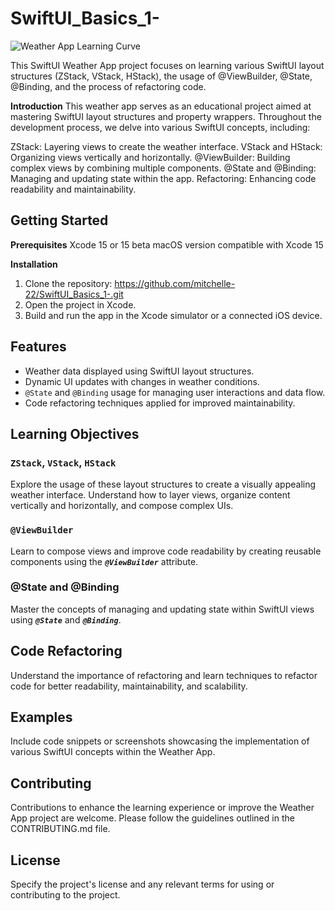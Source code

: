 # SwiftUI_Basics_1-
![Weather App Learning Curve](https://user-images.githubusercontent.com/53512559/283738550-ab1caa43-684c-47db-a144-3a56e5d9b606.png)


This SwiftUI Weather App project focuses on learning various SwiftUI layout structures (ZStack, VStack, HStack), the usage of @ViewBuilder, @State, @Binding, and the process of refactoring code.

**Introduction**
This weather app serves as an educational project aimed at mastering SwiftUI layout structures and property wrappers. Throughout the development process, we delve into various SwiftUI concepts, including:

ZStack: Layering views to create the weather interface.
VStack and HStack: Organizing views vertically and horizontally.
@ViewBuilder: Building complex views by combining multiple components.
@State and @Binding: Managing and updating state within the app.
Refactoring: Enhancing code readability and maintainability.

## Getting Started
**Prerequisites**
Xcode 15 or 15 beta
macOS version compatible with Xcode 15

**Installation**
1. Clone the repository:
https://github.com/mitchelle-22/SwiftUI_Basics_1-.git
2. Open the project in Xcode.
3. Build and run the app in the Xcode simulator or a connected iOS device.



## Features

- Weather data displayed using SwiftUI layout structures.
- Dynamic UI updates with changes in weather conditions.
- `@State` and `@Binding` usage for managing user interactions and data flow.
- Code refactoring techniques applied for improved maintainability.

## Learning Objectives
### `ZStack`, `VStack`, `HStack`
Explore the usage of these layout structures to create a visually appealing weather interface. Understand how to layer views, organize content vertically and horizontally, and compose complex UIs.

### `@ViewBuilder`
Learn to compose views and improve code readability by creating reusable components using the ***`@ViewBuilder`*** attribute.

### @State and @Binding
Master the concepts of managing and updating state within SwiftUI views using ***`@State`*** and ***`@Binding`***.

## Code Refactoring
Understand the importance of refactoring and learn techniques to refactor code for better readability, maintainability, and scalability.

## Examples
Include code snippets or screenshots showcasing the implementation of various SwiftUI concepts within the Weather App.

## Contributing
Contributions to enhance the learning experience or improve the Weather App project are welcome. Please follow the guidelines outlined in the CONTRIBUTING.md file.

## License
Specify the project's license and any relevant terms for using or contributing to the project.


